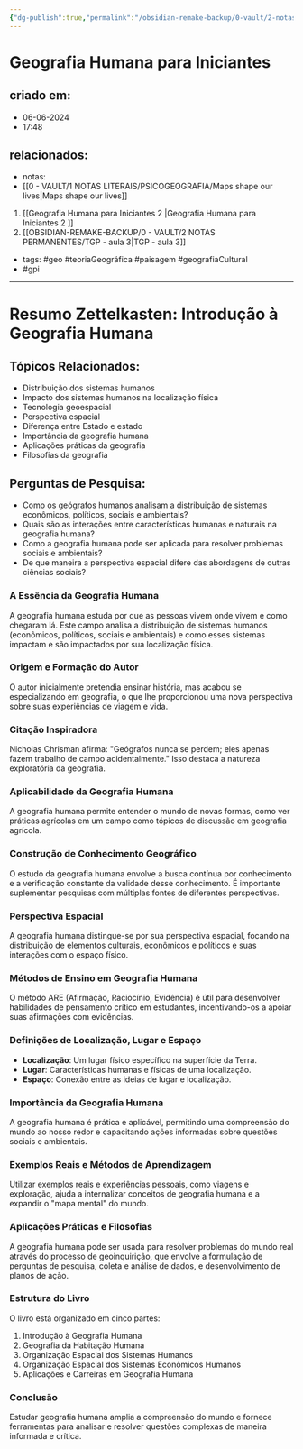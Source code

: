 ```yaml
---
{"dg-publish":true,"permalink":"/obsidian-remake-backup/0-vault/2-notas-permanentes/geografia-humana-para-iniciantes/","tags":["permanente","geo","teoriaGeográfica","paisagem","geografiaCultural","gpi"],"dgHomeLink":true,"dgShowLocalGraph":true,"dgShowFileTree":true,"dgEnableSearch":true,"noteIcon":""}
---
```


# Geografia Humana para Iniciantes

## criado em: 
- 06-06-2024
- 17:48
## relacionados:
- notas:
- [[0 - VAULT/1 NOTAS LITERAIS/PSICOGEOGRAFIA/Maps shape our lives\|Maps shape our lives]]
1. [[Geografia Humana para Iniciantes 2 \|Geografia Humana para Iniciantes 2 ]]
2. [[OBSIDIAN-REMAKE-BACKUP/0 - VAULT/2 NOTAS PERMANENTES/TGP - aula 3\|TGP - aula 3]]
- tags: #geo #teoriaGeográfica #paisagem #geografiaCultural
- #gpi
---

# Resumo Zettelkasten: Introdução à Geografia Humana

## Tópicos Relacionados:
- Distribuição dos sistemas humanos
- Impacto dos sistemas humanos na localização física
- Tecnologia geoespacial
- Perspectiva espacial
- Diferença entre Estado e estado
- Importância da geografia humana
- Aplicações práticas da geografia
- Filosofias da geografia

## Perguntas de Pesquisa:
- Como os geógrafos humanos analisam a distribuição de sistemas econômicos, políticos, sociais e ambientais?
- Quais são as interações entre características humanas e naturais na geografia humana?
- Como a geografia humana pode ser aplicada para resolver problemas sociais e ambientais?
- De que maneira a perspectiva espacial difere das abordagens de outras ciências sociais?

### A Essência da Geografia Humana
A geografia humana estuda por que as pessoas vivem onde vivem e como chegaram lá. Este campo analisa a distribuição de sistemas humanos (econômicos, políticos, sociais e ambientais) e como esses sistemas impactam e são impactados por sua localização física.

### Origem e Formação do Autor
O autor inicialmente pretendia ensinar história, mas acabou se especializando em geografia, o que lhe proporcionou uma nova perspectiva sobre suas experiências de viagem e vida.

### Citação Inspiradora
Nicholas Chrisman afirma: "Geógrafos nunca se perdem; eles apenas fazem trabalho de campo acidentalmente." Isso destaca a natureza exploratória da geografia.

### Aplicabilidade da Geografia Humana
A geografia humana permite entender o mundo de novas formas, como ver práticas agrícolas em um campo como tópicos de discussão em geografia agrícola.

### Construção de Conhecimento Geográfico
O estudo da geografia humana envolve a busca contínua por conhecimento e a verificação constante da validade desse conhecimento. É importante suplementar pesquisas com múltiplas fontes de diferentes perspectivas.

### Perspectiva Espacial
A geografia humana distingue-se por sua perspectiva espacial, focando na distribuição de elementos culturais, econômicos e políticos e suas interações com o espaço físico.

### Métodos de Ensino em Geografia Humana
O método ARE (Afirmação, Raciocínio, Evidência) é útil para desenvolver habilidades de pensamento crítico em estudantes, incentivando-os a apoiar suas afirmações com evidências.

### Definições de Localização, Lugar e Espaço
- **Localização**: Um lugar físico específico na superfície da Terra.
- **Lugar**: Características humanas e físicas de uma localização.
- **Espaço**: Conexão entre as ideias de lugar e localização.

### Importância da Geografia Humana
A geografia humana é prática e aplicável, permitindo uma compreensão do mundo ao nosso redor e capacitando ações informadas sobre questões sociais e ambientais.

### Exemplos Reais e Métodos de Aprendizagem
Utilizar exemplos reais e experiências pessoais, como viagens e exploração, ajuda a internalizar conceitos de geografia humana e a expandir o "mapa mental" do mundo.

### Aplicações Práticas e Filosofias
A geografia humana pode ser usada para resolver problemas do mundo real através do processo de geoinquirição, que envolve a formulação de perguntas de pesquisa, coleta e análise de dados, e desenvolvimento de planos de ação.

### Estrutura do Livro
O livro está organizado em cinco partes:
1. Introdução à Geografia Humana
2. Geografia da Habitação Humana
3. Organização Espacial dos Sistemas Humanos
4. Organização Espacial dos Sistemas Econômicos Humanos
5. Aplicações e Carreiras em Geografia Humana

### Conclusão
Estudar geografia humana amplia a compreensão do mundo e fornece ferramentas para analisar e resolver questões complexas de maneira informada e crítica.